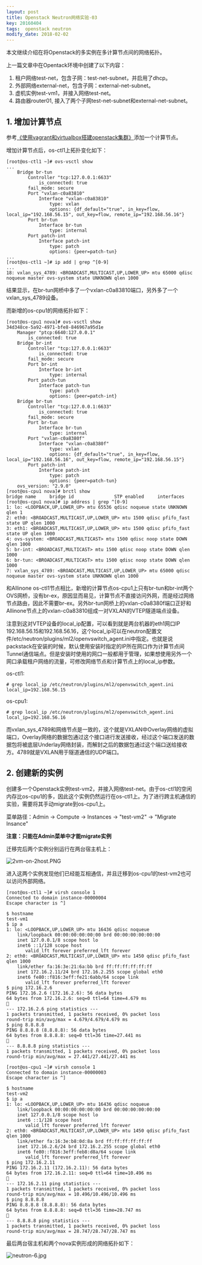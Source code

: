 ```yaml
---
layout: post
title: Openstack Neutron网络实验-03
key: 20160404
tags:  openstack neutron
modify_date: 2018-02-02
---
```


本文继续介绍在将Openstack的多实例在多计算节点间的网络拓扑。

<!--more-->

上一篇文章中在Opentack环境中创建了以下内容：
1. 租户网络test-net，包含子网：test-net-subnet，并启用了dhcp。
2. 外部网络external-net，包含子网：external-net-subnet。
2. 虚机实例test-vm1，并接入网络test-net。
3. 路由器router01, 接入了两个子网test-net-subnet和external-net-subnet。

## 1. 增加计算节点

参考[《使用vagrant和virtualbox搭建openstack集群》](https://lprincewhn.github.io/2016/01/07/vagrant-openstack.html)添加一个计算节点。

增加计算节点后，os-ctl1上拓扑变化如下：
```
[root@os-ctl1 ~]# ovs-vsctl show 
...
    Bridge br-tun
        Controller "tcp:127.0.0.1:6633"
            is_connected: true
        fail_mode: secure
        Port "vxlan-c0a83810"
            Interface "vxlan-c0a83810"
                type: vxlan
                options: {df_default="true", in_key=flow, local_ip="192.168.56.15", out_key=flow, remote_ip="192.168.56.16"}
        Port br-tun
            Interface br-tun
                type: internal
        Port patch-int
            Interface patch-int
                type: patch
                options: {peer=patch-tun}
...
[root@os-ctl1 ~]# ip add | grep ^[0-9]    
...
18: vxlan_sys_4789: <BROADCAST,MULTICAST,UP,LOWER_UP> mtu 65000 qdisc noqueue master ovs-system state UNKNOWN qlen 1000
```

结果显示，在br-tun网桥中多了一个vxlan-c0a83810端口，另外多了一个vxlan_sys_4789设备。

而新增的os-cpu1的网络拓扑如下：
```
[root@os-cpu1 nova]# ovs-vsctl show
34d348ce-5a92-4971-bfe8-846967a95d1e
    Manager "ptcp:6640:127.0.0.1"
        is_connected: true
    Bridge br-int
        Controller "tcp:127.0.0.1:6633"
            is_connected: true
        fail_mode: secure
        Port br-int
            Interface br-int
                type: internal
        Port patch-tun
            Interface patch-tun
                type: patch
                options: {peer=patch-int}
    Bridge br-tun
        Controller "tcp:127.0.0.1:6633"
            is_connected: true
        fail_mode: secure
        Port br-tun
            Interface br-tun
                type: internal
        Port "vxlan-c0a8380f"
            Interface "vxlan-c0a8380f"
                type: vxlan
                options: {df_default="true", in_key=flow, local_ip="192.168.56.16", out_key=flow, remote_ip="192.168.56.15"}
        Port patch-int
            Interface patch-int
                type: patch
                options: {peer=patch-tun}
    ovs_version: "2.9.0"
[root@os-cpu1 nova]# brctl show    
bridge name     bridge id               STP enabled     interfaces
[root@os-cpu1 nova]# ip address | grep ^[0-9]
1: lo: <LOOPBACK,UP,LOWER_UP> mtu 65536 qdisc noqueue state UNKNOWN qlen 1
2: eth0: <BROADCAST,MULTICAST,UP,LOWER_UP> mtu 1500 qdisc pfifo_fast state UP qlen 1000
3: eth1: <BROADCAST,MULTICAST,UP,LOWER_UP> mtu 1500 qdisc pfifo_fast state UP qlen 1000
4: ovs-system: <BROADCAST,MULTICAST> mtu 1500 qdisc noop state DOWN qlen 1000
5: br-int: <BROADCAST,MULTICAST> mtu 1500 qdisc noop state DOWN qlen 1000
6: br-tun: <BROADCAST,MULTICAST> mtu 1500 qdisc noop state DOWN qlen 1000
7: vxlan_sys_4789: <BROADCAST,MULTICAST,UP,LOWER_UP> mtu 65000 qdisc noqueue master ovs-system state UNKNOWN qlen 1000
```

和Allinone os-ctl1节点相比，新增的计算节点os-cpu1上只有br-tun和br-int两个OVS网桥，没有br-ex，原因显而易见，计算节点不直接访问外网，而是经过网络节点路由，因此不需要br-ex。另外br-tun网桥上的vxlan-c0a8380f端口正好和Allinone节点上的vxlan-c0a83810组成一对VXLAN的VTEP隧道端点设备。

注意到这对VTEP设备的local_ip配置，可以看到就是两台机器的eth1网口IP 192.168.56.15和192.168.56.16，这个local_ip可以在neutron配置文件/etc/neutron/plugins/ml2/openvswitch_agent.ini中指定。也就是说packstack在安装的时候，默认使用安装时指定的IP所在网口作为计算节点间Tunnel通信端点。但是安装时使用的网口一般都用于管理，如果想使用另外一个网口承载租户网络的流量，可修改网络节点和计算节点上的local_ip参数。

os-ctl1:
```
# grep local_ip /etc/neutron/plugins/ml2/openvswitch_agent.ini
local_ip=192.168.56.15
```
os-cpu1:
```
# grep local_ip /etc/neutron/plugins/ml2/openvswitch_agent.ini
local_ip=192.168.56.16
```

而vxlan_sys_4789和网络节点是一致的，这个就是VXLAN中Overlay网络的虚拟端口，Overlay网络的数据包通过这个接口进行发送接收，经过这个端口发送的数据包将被底层Underlay网络封装，而解封之后的数据包通过这个端口送给接收方。4789就是VXLAN用于隧道通信的UDP端口。

## 2. 创建新的实例

创建多一个Openstack实例test-vm2，并接入网络test-net。由于os-ctl1的空闲内存比os-cpu1的多，因此这个实例仍然运行在os-ctl1上。为了进行跨主机通信的实验，需要将其手动migrate到os-cpu1上。

菜单路径：Admin -> Compute -> Instances -> "test-vm2" -> "Migrate Insance"

**注意：只能在Admin菜单中才能migrate实例**

迁移完后两个实例分别运行在两台宿主机上：

![2vm-on-2host.PNG](http://o7gg8x7fi.bkt.clouddn.com/2vm-on-2host.PNG)

进入这两个实例发现他们已经能互相通信，并且迁移到os-cpu1的test-vm2也可以访问外部网络。

```
[root@os-ctl1 ~]# virsh console 1
Connected to domain instance-00000004
Escape character is ^]

$ hostname
test-vm1
$ ip a
1: lo: <LOOPBACK,UP,LOWER_UP> mtu 16436 qdisc noqueue 
    link/loopback 00:00:00:00:00:00 brd 00:00:00:00:00:00
    inet 127.0.0.1/8 scope host lo
    inet6 ::1/128 scope host 
       valid_lft forever preferred_lft forever
2: eth0: <BROADCAST,MULTICAST,UP,LOWER_UP> mtu 1450 qdisc pfifo_fast qlen 1000
    link/ether fa:16:3e:21:6a:bb brd ff:ff:ff:ff:ff:ff
    inet 172.16.2.11/24 brd 172.16.2.255 scope global eth0
    inet6 fe80::f816:3eff:fe21:6abb/64 scope link 
       valid_lft forever preferred_lft forever
$ ping 172.16.2.6
PING 172.16.2.6 (172.16.2.6): 56 data bytes
64 bytes from 172.16.2.6: seq=0 ttl=64 time=4.679 ms

--- 172.16.2.6 ping statistics ---
1 packets transmitted, 1 packets received, 0% packet loss
round-trip min/avg/max = 4.679/4.679/4.679 ms
$ ping 8.8.8.8
PING 8.8.8.8 (8.8.8.8): 56 data bytes
64 bytes from 8.8.8.8: seq=0 ttl=36 time=27.441 ms

--- 8.8.8.8 ping statistics ---
1 packets transmitted, 1 packets received, 0% packet loss
round-trip min/avg/max = 27.441/27.441/27.441 ms
```

```
[root@os-cpu1 ~]# virsh console 1
Connected to domain instance-00000003
Escape character is ^]

$ hostname
test-vm2
$ ip a
1: lo: <LOOPBACK,UP,LOWER_UP> mtu 16436 qdisc noqueue 
    link/loopback 00:00:00:00:00:00 brd 00:00:00:00:00:00
    inet 127.0.0.1/8 scope host lo
    inet6 ::1/128 scope host 
       valid_lft forever preferred_lft forever
2: eth0: <BROADCAST,MULTICAST,UP,LOWER_UP> mtu 1450 qdisc pfifo_fast qlen 1000
    link/ether fa:16:3e:b8:0d:8a brd ff:ff:ff:ff:ff:ff
    inet 172.16.2.6/24 brd 172.16.2.255 scope global eth0
    inet6 fe80::f816:3eff:feb8:d8a/64 scope link 
       valid_lft forever preferred_lft forever
$ ping 172.16.2.11
PING 172.16.2.11 (172.16.2.11): 56 data bytes
64 bytes from 172.16.2.11: seq=0 ttl=64 time=10.496 ms

--- 172.16.2.11 ping statistics ---
1 packets transmitted, 1 packets received, 0% packet loss
round-trip min/avg/max = 10.496/10.496/10.496 ms
$ ping 8.8.8.8
PING 8.8.8.8 (8.8.8.8): 56 data bytes
64 bytes from 8.8.8.8: seq=0 ttl=36 time=28.747 ms

--- 8.8.8.8 ping statistics ---
1 packets transmitted, 1 packets received, 0% packet loss
round-trip min/avg/max = 28.747/28.747/28.747 ms
```

最后两台宿主机和两个nova实例形成的网络拓扑如下：

![neutron-6.jpg](http://o7gg8x7fi.bkt.clouddn.com/neutron-6.jpg)

